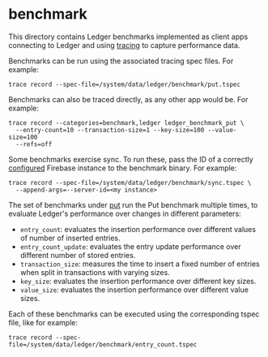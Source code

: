 # benchmark

This directory contains Ledger benchmarks implemented as client apps connecting
to Ledger and using [tracing](https://fuchsia.googlesource.com/tracing/) to
capture performance data.

Benchmarks can be run using the associated tracing spec files. For example:

```
trace record --spec-file=/system/data/ledger/benchmark/put.tspec
```

Benchmarks can also be traced directly, as any other app would be. For example:

```
trace record --categories=benchmark,ledger ledger_benchmark_put \
  --entry-count=10 --transaction-size=1 --key-size=100 --value-size=100
  --refs=off
```

Some benchmarks exercise sync. To run these, pass the ID of a correctly
[configured] Firebase instance to the benchmark binary. For example:

```
trace record --spec-file=/system/data/ledger/benchmark/sync.tspec \
  --append-args=--server-id=<my instance>
```

The set of benchmarks under [put](put) run the Put benchmark multiple times,
to evaluate Ledger's performance over changes in different parameters:
- `entry_count`: evaluates the insertion performance over different values of
number of inserted entries.
- `entry_count_update`: evaluates the entry update performance over different
number of stored entries.
- `transaction_size`: measures the time to insert a fixed number of entries when
split in transactions with varying sizes.
- `key_size`: evaluates the insertion performance over different key sizes.
- `value_size`: evaluates the insertion performance over different value sizes.

Each of these benchmarks can be executed using the corresponding tspec file,
like for example:
```
trace record --spec-file=/system/data/ledger/benchmark/entry_count.tspec
```

[configured]: /docs/ledger/user_guide.md
